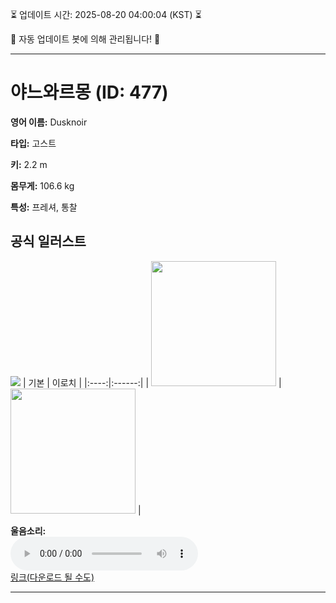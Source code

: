 
⏳ 업데이트 시간: 2025-08-20 04:00:04 (KST) ⏳

🤖 자동 업데이트 봇에 의해 관리됩니다! 🤖

---

# 야느와르몽 (ID: 477)
**영어 이름:** Dusknoir

**타입:** 고스트

**키:** 2.2 m

**몸무게:** 106.6 kg

**특성:** 프레셔, 통찰

## 공식 일러스트
![](https://raw.githubusercontent.com/PokeAPI/sprites/master/sprites/pokemon/other/official-artwork/477.png)
| 기본 | 이로치 |
|:----:|:------:|
| <img src="http://play.pokemonshowdown.com/sprites/ani/dusknoir.gif" width="200"> | <img src="http://play.pokemonshowdown.com/sprites/ani-shiny/dusknoir.gif" width="200"> |

**울음소리:**<br><audio controls src="https://raw.githubusercontent.com/PokeAPI/cries/main/cries/pokemon/latest/477.ogg"></audio><br> [링크(다운로드 될 수도)](https://raw.githubusercontent.com/PokeAPI/cries/main/cries/pokemon/latest/477.ogg)


---
